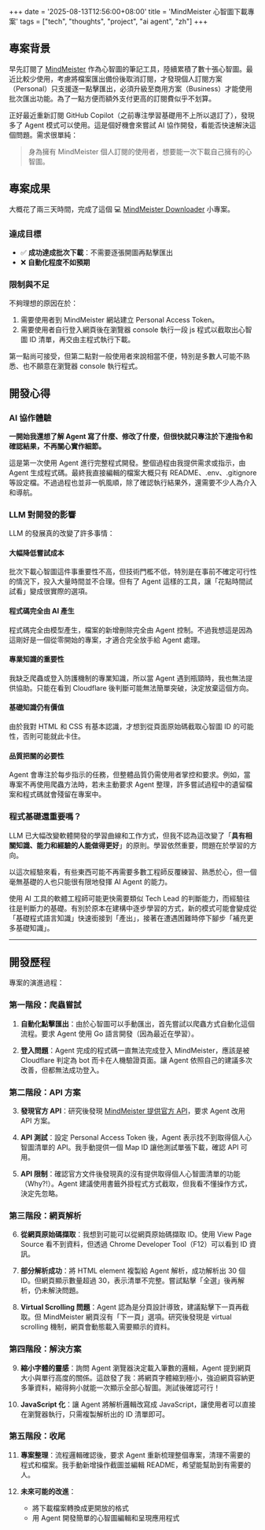 +++
date = '2025-08-13T12:56:00+08:00'
title = 'MindMeister 心智圖下載專案'
tags = ["tech", "thoughts", "project", "ai agent", "zh"]
+++

## 專案背景

早先訂閱了 [MindMeister](https://www.mindmeister.com/app/home) 作為心智圖的筆記工具，陸續累積了數十張心智圖。最近比較少使用，考慮將檔案匯出備份後取消訂閱，才發現個人訂閱方案（Personal）只支援逐一點擊匯出，必須升級至商用方案（Business）才能使用批次匯出功能。為了一點方便而額外支付更高的訂閱費似乎不划算。

正好最近重新訂閱 GitHub Copilot（之前專注學習基礎用不上所以退訂了），發現多了 Agent 模式可以使用。這是個好機會來嘗試 AI 協作開發，看能否快速解決這個問題。需求很單純：

> 身為擁有 MindMeister 個人訂閱的使用者，想要能一次下載自己擁有的心智圖。

## 專案成果

大概花了兩三天時間，完成了這個 💻 [MindMeister Downloader](https://github.com/lywgit/mindmeister-downloader) 小專案。

### 達成目標

- ✅ **成功達成批次下載**：不需要逐張開圖再點擊匯出
- ❌ **自動化程度不如預期**

### 限制與不足

不夠理想的原因在於：
1. 需要使用者到 MindMeister 網站建立 Personal Access Token。
2. 需要使用者自行登入網頁後在瀏覽器 console 執行一段 js 程式以截取出心智圖 ID 清單，再交由主程式執行下載。

第一點尚可接受，但第二點對一般使用者來說相當不便，特別是多數人可能不熟悉、也不願意在瀏覽器 console 執行程式。

## 開發心得

### AI 協作體驗

**一開始我還想了解 Agent 寫了什麼、修改了什麼，但很快就只專注於下達指令和確認結果，不再關心實作細節。**

這是第一次使用 Agent 進行完整程式開發。整個過程由我提供需求或指示，由 Agent 生成程式碼。最終我直接編輯的檔案大概只有 README、.env、.gitignore 等設定檔。不過過程也並非一帆風順，除了確認執行結果外，還需要不少人為介入和導航。

### LLM 對開發的影響

LLM 的發展真的改變了許多事情：

#### 大幅降低嘗試成本
批次下載心智圖這件事重要性不高，但技術門檻不低，特別是在事前不確定可行性的情況下，投入大量時間並不合理。但有了 Agent 這樣的工具，讓「花點時間試試看」變成很實際的選項。

#### 程式碼完全由 AI 產生
程式碼完全由模型產生，檔案的新增刪除完全由 Agent 控制。不過我想這是因為這剛好是一個從零開始的專案，才適合完全放手給 Agent 處理。

#### 專業知識的重要性
我缺乏爬蟲或登入防護機制的專業知識，所以當 Agent 遇到瓶頸時，我也無法提供協助。只能在看到 Cloudflare 後判斷可能無法簡單突破，決定放棄這個方向。

#### 基礎知識仍有價值
由於我對 HTML 和 CSS 有基本認識，才想到從頁面原始碼截取心智圖 ID 的可能性，否則可能就此卡住。

#### 品質把關的必要性
Agent 會專注於每步指示的任務，但整體品質仍需使用者掌控和要求。例如，當專案不再使用爬蟲方法時，若未主動要求 Agent 整理，許多嘗試過程中的遺留檔案和程式碼就會殘留在專案中。

### 程式基礎還重要嗎？

LLM 已大幅改變軟體開發的學習曲線和工作方式，但我不認為這改變了「**具有相關知識、能力和經驗的人能做得更好**」的原則。學習依然重要，問題在於學習的方向。

以這次經驗來看，有些東西可能不再需要多數工程師反覆練習、熟悉於心，但一個毫無基礎的人也只能很有限地發揮 AI Agent 的能力。

使用 AI 工具的軟體工程師可能更快需要類似 Tech Lead 的判斷能力，而經驗往往是判斷力的基礎。有別於原本在建構中逐步學習的方式，新的模式可能會變成從「基礎程式語言知識」快速銜接到「產出」，接著在遭遇困難時停下腳步「補充更多基礎知識」。

---

## 開發歷程

專案的演進過程：

### 第一階段：爬蟲嘗試
1. **自動化點擊匯出**：由於心智圖可以手動匯出，首先嘗試以爬蟲方式自動化這個流程。要求 Agent 使用 Go 語言開發（因為最近在學習）。

2. **登入問題**：Agent 完成的程式碼一直無法完成登入 MindMeister，應該是被 Cloudflare 判定為 bot 而卡在人機驗證頁面。讓 Agent 依照自己的建議多次改善，但都無法成功登入。

### 第二階段：API 方案
3. **發現官方 API**：研究後發現 [MindMeister 提供官方 API](https://developers.mindmeister.com/)，要求 Agent 改用 API 方案。

4. **API 測試**：設定 Personal Access Token 後，Agent 表示找不到取得個人心智圖清單的 API。我手動提供一個 Map ID 讓他測試單張下載，確認 API 可用。

5. **API 限制**：確認官方文件後發現真的沒有提供取得個人心智圖清單的功能（Why?!）。Agent 建議使用書籤外掛程式方式截取，但我看不懂操作方式，決定先忽略。

### 第三階段：網頁解析
6. **從網頁原始碼擷取**：我想到可能可以從網頁原始碼擷取 ID。使用 View Page Source 看不到資料，但透過 Chrome Developer Tool（F12）可以看到 ID 資訊。

7. **部分解析成功**：將 HTML element 複製給 Agent 解析，成功解析出 30 個 ID。但網頁顯示數量超過 30，表示清單不完整。嘗試點擊「全選」後再解析，仍未解決問題。

8. **Virtual Scrolling 問題**：Agent 認為是分頁設計導致，建議點擊下一頁再截取。但 MindMeister 網頁沒有「下一頁」選項。研究後發現是 virtual scrolling 機制，網頁會動態載入需要顯示的資料。

### 第四階段：解決方案
9. **縮小字體的靈感**：詢問 Agent 瀏覽器決定載入筆數的邏輯，Agent 提到網頁大小與單行高度的關係。這啟發了我：將網頁字體縮到極小，強迫網頁容納更多筆資料，縮得夠小就能一次顯示全部心智圖。測試後確認可行！

10. **JavaScript 化**：讓 Agent 將解析邏輯改寫成 JavaScript，讓使用者可以直接在瀏覽器執行，只需複製解析出的 ID 清單即可。

### 第五階段：收尾
11. **專案整理**：流程邏輯確認後，要求 Agent 重新梳理整個專案，清理不需要的程式和檔案。我手動新增操作截圖並編輯 README，希望能幫助到有需要的人。

12. **未來可能的改進**：
    - 將下載檔案轉換成更開放的格式
    - 用 Agent 開發簡單的心智圖編輯和呈現應用程式


